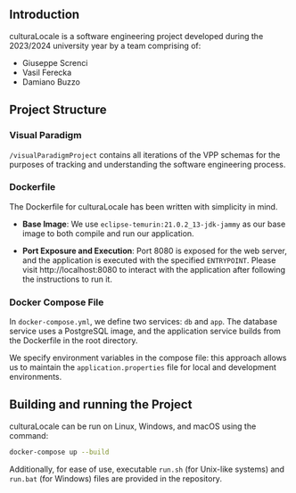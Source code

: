 ## Introduction

culturaLocale is a software engineering project developed during the 2023/2024 university year by a team comprising of:
- Giuseppe Screnci
- Vasil Ferecka
- Damiano Buzzo

## Project Structure

### Visual Paradigm
`/visualParadigmProject` contains all iterations of the VPP schemas for the purposes of tracking and understanding the software engineering process.

### Dockerfile

The Dockerfile for culturaLocale has been written with simplicity in mind.

- **Base Image**: We use `eclipse-temurin:21.0.2_13-jdk-jammy` as our base image to both compile and run our application.

- **Port Exposure and Execution**: Port 8080 is exposed for the web server, and the application is executed with the specified `ENTRYPOINT`. Please visit http://localhost:8080 to interact with the application after following the instructions to run it.

### Docker Compose File

In `docker-compose.yml`, we define two services: `db` and `app`. The database service uses a PostgreSQL image, and the application service builds from the Dockerfile in the root directory.

We specify environment variables in the compose file: this approach allows us to maintain the `application.properties` file for local and development environments.

## Building and running the Project

culturaLocale can be run on Linux, Windows, and macOS using the command:

```bash
docker-compose up --build
```

Additionally, for ease of use, executable `run.sh` (for Unix-like systems) and `run.bat` (for Windows) files are provided in the repository.